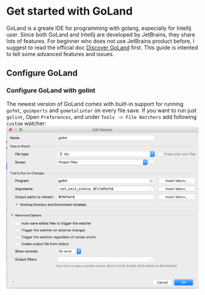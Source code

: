 # Get started with GoLand
GoLand is a greate IDE for programming with golang, especially for Intellij user. Since both GoLand and Intellij are developed by JetBrains, they share lots of features. For beginner who does not use JetBrains product before, I suggest to read the official doc [Discover GoLand](https://www.jetbrains.com/help/go/discover-goland.html) first. This guide is intented to tell some advanced features and issues.

## Configure GoLand
### Configure GoLand with golint
The newest version of GoLand comes with built-in support for running `gofmt`, `goimports` and `gometalinter` on every file save. If you want to run just `golint`, Open `Preferences`, and under `Tools -> File Watchers` add following `custom` watcher:
![](img/goland-config-golint.png)